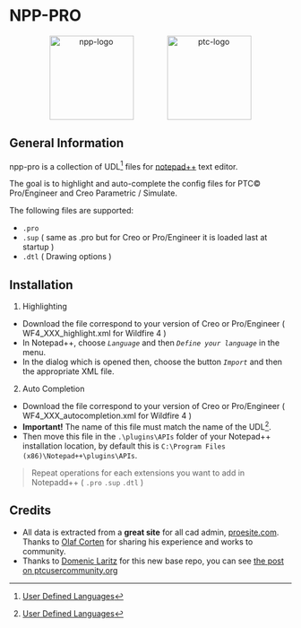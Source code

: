 NPP-PRO
=======================

<div style="text-align:center"><img src="http://www.vonox.fr/wp-content/uploads/2015/11/logo-npp.png" alt="npp-logo" width="150" style="margin-right:60px"><img src="http://www.vonox.fr/wp-content/uploads/2015/11/PTC_RGB_LOGOTYPE_GRAY.png" alt="ptc-logo" width="150"></div>

General Information
-------------
npp-pro is a collection of UDL[^1] files for [notepad++](https://notepad-plus-plus.org) text editor.

The goal is to highlight and auto-complete the config files for PTC© Pro/Engineer and Creo Parametric / Simulate.

The following files are supported:
* `.pro` 
* `.sup` ( same as .pro but for Creo or Pro/Engineer it is loaded last at startup )
* `.dtl` ( Drawing options )

Installation
-------------

1. Highlighting

* Download the file correspond to your version of Creo or Pro/Engineer ( WF4_XXX_highlight.xml for Wildfire 4 )
* In Notepad++, choose *`Language`* and then *`Define your language`* in the menu.
* In the dialog which is opened then, choose the button *`Import`* and then the appropriate XML file.

2. Auto Completion

* Download the file correspond to your version of Creo or Pro/Engineer ( WF4_XXX_autocompletion.xml for Wildfire 4 )
* **Important!** The name of this file must match the name of the UDL[^1].
* Then move this file in the `.\plugins\APIs` folder of your Notepad++ installation location, by default this is `C:\Program Files (x86)\Notepad++\plugins\APIs`.

> Repeat operations for each extensions you want to add in Notepadd++ ( `.pro` `.sup` `.dtl` )

Credits
-------------
* All data is extracted from a **great site** for all cad admin,  [proesite.com](http://www.proesite.com). Thanks to [Olaf Corten](https://www.ptcusercommunity.com/people/ocorten) for sharing his experience and works to community.
* Thanks to [Domenic Laritz](https://www.ptcusercommunity.com/people/DomenicLaritz) for this new base repo, you can see [the post on ptcusercommunity.org](https://www.ptcusercommunity.com/docs/DOC-7865)

[^1]: [User Defined Languages](http://docs.notepad-plus-plus.org/index.php/User_Defined_Languages)